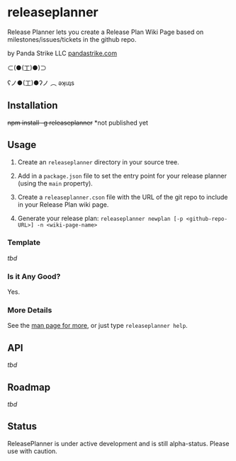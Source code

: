 releaseplanner
==============

Release Planner lets you create a Release Plan Wiki Page based on milestones/issues/tickets in the github repo.

by Panda Strike LLC
[pandastrike.com](https://pandastrike.com)

⊂(●(工)●)⊃

ʕノ●(工)●ʔノ ︵ ǝʞıɹʇs

## Installation

~~npm install -g releaseplanner~~
    *not published yet

## Usage

1. Create an `releaseplanner` directory in your source tree.

2. Add in a `package.json` file to set the entry point for your release planner (using the `main` property).

3. Create a `releaseplanner.cson` file with the URL of the git repo to include in your Release Plan wiki page.

4. Generate your release plan: `releaseplanner newplan [-p <github-repo-URL>] -n <wiki-page-name>`

### Template
_tbd_

### Is it Any Good?
Yes.

### More Details

See the [man page for more][1], or just type `releaseplanner help`.

[1]:https://raw.github.com/pandastrike/releaseplanner/master/doc/USAGE

## API
_tbd_


## Roadmap
_tbd_


## Status

ReleasePlanner is under active development and is still alpha-status. Please use with caution.



